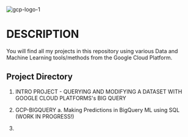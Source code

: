 ![gcp-logo-1](https://github.com/deepakm925/Google-CLoud-Platform/blob/main/Querying-and-Modifying-data-with-GCP-BigQuery/resources/GCP-logo%20-%20Copy.jpg)

# DESCRIPTION
You will find all my projects in this repository using various Data and Machine Learning tools/methods from the Google Cloud Platform. 


## Project Directory

1. INTRO PROJECT - QUERYING AND MODIFYING A DATASET WITH GOOGLE CLOUD PLATFORMS's BIG QUERY

2. GCP-BIGQUERY
       a. Making Predictions in BigQuery ML using SQL (WORK IN PROGRESS!)
   
3. 
